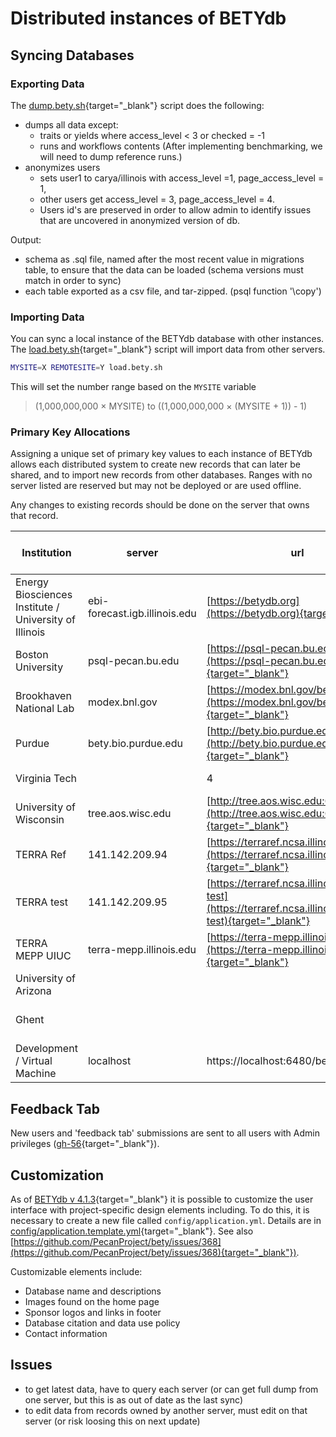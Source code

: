 # Distributed instances of BETYdb

## Syncing Databases

### Exporting Data

The
[dump.bety.sh](https://github.com/PecanProject/pecan/blob/master/scripts/dump.bety.sh){target="_blank"}
script does the following:

* dumps all data except:
    * traits or yields where access_level < 3 or checked = -1
    * runs and workflows contents (After implementing benchmarking, we will need to dump reference runs.) 
* anonymizes users
    * sets user1 to carya/illinois with access_level =1, page_access_level = 1, 
    * other users get access_level = 3, page_access_level = 4. 
    * Users id's are preserved in order to allow admin to identify issues that are uncovered in anonymized version of db.

Output: 

* schema as .sql file, named after the most recent value in migrations table, to ensure that the data can be loaded (schema versions must match in order to sync)
* each table exported as a csv file, and tar-zipped. (psql function '\copy')

### Importing Data

You can sync a local instance of the BETYdb database with other instances. The
[load.bety.sh](https://github.com/PecanProject/pecan/blob/master/scripts/load.bety.sh){target="_blank"}
script will import data from other servers.

```sh
MYSITE=X REMOTESITE=Y load.bety.sh
```

This will set the number range based on the `MYSITE` variable

> (1,000,000,000 × MYSITE) to ((1,000,000,000 × (MYSITE + 1)) - 1)


### Primary Key Allocations

Assigning a unique set of primary key values to each instance of BETYdb allows each distributed system to create new records that can later be shared, and to import new records from other databases. Ranges with no server listed are reserved but may not be deployed or are used offline.

Any changes to existing records should be done on the server that owns that record.

|Institution | server | url | id | allocated primary key values| 
|---|---|---|---|---|
| Energy Biosciences Institute / University of Illinois|ebi-forecast.igb.illinois.edu| [https://betydb.org](https://betydb.org){target="_blank"}| 0 | 1-1,000,000,000|
| Boston University| psql-pecan.bu.edu |[https://psql-pecan.bu.edu/bety](https://psql-pecan.bu.edu/bety){target="_blank"} | 1 | 1,000,000,001-2,000,000,000|
| Brookhaven National Lab|modex.bnl.gov|[https://modex.bnl.gov/bety](https://modex.bnl.gov/bety){target="_blank"}|  2 | 2,000,000,001-3,000,000,000|
| Purdue| bety.bio.purdue.edu | [http://bety.bio.purdue.edu/](http://bety.bio.purdue.edu/){target="_blank"} | 3 | 3,000,000,001-4,000,000,000|
| Virginia Tech  | | 4 | 4,000,000,001-5,000,000,000|
| University of Wisconsin | tree.aos.wisc.edu | [http://tree.aos.wisc.edu:6480/bety](http://tree.aos.wisc.edu:6480/bety){target="_blank"} | 5 | 5,000,000,001-6,000,000,000|
| TERRA Ref | 141.142.209.94  | [https://terraref.ncsa.illinois.edu/bety](https://terraref.ncsa.illinois.edu/bety){target="_blank"} | 6 | 6,000,000,001-7,000,000,000|
| TERRA test | 141.142.209.95 | [https://terraref.ncsa.illinois.edu/bety-test](https://terraref.ncsa.illinois.edu/bety-test){target="_blank"}  | 7 | 7,000,000,001-8,000,000,000|
| TERRA MEPP UIUC | terra-mepp.illinois.edu | [https://terra-mepp.illinois.edu/bety](https://terra-mepp.illinois.edu/bety){target="_blank"} | 8 | 8,000,000,001-9,000,000,000|
| University of Arizona |  |  | 9 | 9,000,000,001-10,000,000,000 |
| Ghent      |  |  | 10 | 10,000,000,001 - 11,000,000,000|
| Development / Virtual Machine |localhost| https://localhost:6480/bety | 99 | 99,000,000,000-a zillion|

## Feedback Tab

New users and 'feedback tab' submissions are sent to all users with Admin privileges ([gh-56](https://github.com/PecanProject/bety/issues/){target="_blank"}).
 
## Customization


As of [BETYdb v
4.1.3](https://github.com/PecanProject/bety/releases/tag/betydb_4.13){target="_blank"}
it is possible to customize the user interface with project-specific design
elements including. To do this, it is necessary to create a new file called
`config/application.yml`. Details are in
[config/application.template.yml](https://github.com/PecanProject/bety/blob/master/config/application.yml.template){target="_blank"}. See
also
[https://github.com/PecanProject/bety/issues/368](https://github.com/PecanProject/bety/issues/368){target="_blank"}).

Customizable elements include:

* Database name and descriptions
* Images found on the home page
* Sponsor logos and links in footer
* Database citation and data use policy
* Contact information

## Issues

* to get latest data, have to query each server (or can get full dump from one server, but this is as out of date as the last sync)
* to edit data from records owned by another server, must edit on that server (or risk loosing this on next update)

